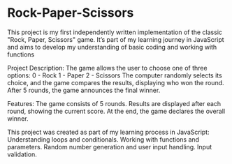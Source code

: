# Rock-Paper-Scissors

This project is my first independently written implementation of the classic "Rock, Paper, Scissors" game. It’s part of my learning journey in JavaScript and aims to develop my understanding of basic coding and working with functions

Project Description:
The game allows the user to choose one of three options:
0 - Rock
1 - Paper
2 - Scissors
The computer randomly selects its choice, and the game compares the results, displaying who won the round. After 5 rounds, the game announces the final winner.

Features:
The game consists of 5 rounds.
Results are displayed after each round, showing the current score.
At the end, the game declares the overall winner.

This project was created as part of my learning process in JavaScript:
Understanding loops and conditionals.
Working with functions and parameters.
Random number generation and user input handling.
Input validation.
